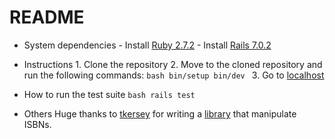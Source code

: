 # README

* System dependencies
		- Install [Ruby 2.7.2](https://www.ruby-lang.org/en/documentation/installation/)
		- Install [Rails 7.0.2](https://guides.rubyonrails.org/getting_started.html) 

* Instructions
		1. Clone the repository
		2. Move to the cloned repository and run the following commands:
			```bash
			bin/setup
			bin/dev
			```
		3. Go to [localhost](localhost:3000)

* How to run the test suite
		```bash
		rails test
		```

* Others
		Huge thanks to [tkersey](https://github.com/tkersey) for writing a [library](https://github.com/tkersey/isbn) that manipulate ISBNs.
